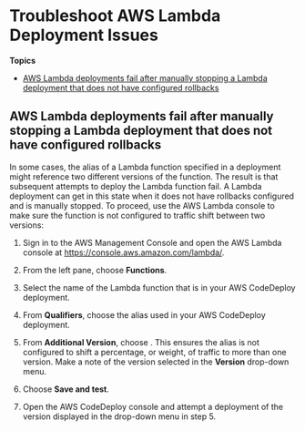# Troubleshoot AWS Lambda Deployment Issues<a name="troubleshooting-deployments-lambda"></a>

**Topics**
+ [AWS Lambda deployments fail after manually stopping a Lambda deployment that does not have configured rollbacks](#troubleshooting-manually-stopped-lambda-deployment)

## AWS Lambda deployments fail after manually stopping a Lambda deployment that does not have configured rollbacks<a name="troubleshooting-manually-stopped-lambda-deployment"></a>

In some cases, the alias of a Lambda function specified in a deployment might reference two different versions of the function\. The result is that subsequent attempts to deploy the Lambda function fail\. A Lambda deployment can get in this state when it does not have rollbacks configured and is manually stopped\. To proceed, use the AWS Lambda console to make sure the function is not configured to traffic shift between two versions:

1. Sign in to the AWS Management Console and open the AWS Lambda console at [https://console\.aws\.amazon\.com/lambda/](https://console.aws.amazon.com/lambda/)\.

1. From the left pane, choose **Functions**\.

1. Select the name of the Lambda function that is in your AWS CodeDeploy deployment\.

1. From **Qualifiers**, choose the alias used in your AWS CodeDeploy deployment\.

1. From **Additional Version**, choose **<none>**\. This ensures the alias is not configured to shift a percentage, or weight, of traffic to more than one version\. Make a note of the version selected in the **Version** drop\-down menu\.

1. Choose **Save and test**\.

1. Open the AWS CodeDeploy console and attempt a deployment of the version displayed in the drop\-down menu in step 5\.